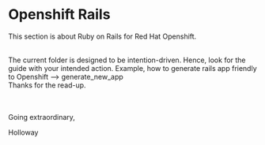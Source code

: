 # Openshift Rails
This section is about Ruby on Rails for Red Hat Openshift.

<br>
The current folder is designed to be intention-driven.
Hence, look for the guide with your intended action. Example,
how to generate rails app friendly to Openshift --> generate_new_app

<br>
Thanks for the read-up.

<br><br>
Going extraordinary,

Holloway
